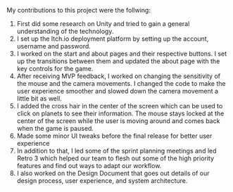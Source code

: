 My contributions to this project were the follwing: 

1. First did some research on Unity and tried to gain a general understanding of the technology. 
2. I set up the Itch.io deployment platform by setting up the account, username and password. 
3. I worked on the start and about pages and their respective buttons. I set up the transitions between them and updated the about page with the key controls for the game. 
4. After receiving MVP feedback, I worked on changing the sensitivity of the mouse and the camera movements. I changed the code to make the user experience smoother and slowed down the camera movement a little bit as well. 
5. I added the cross hair in the center of the screen which can be used to click on planets to see their information. The mouse stays locked at the center of the screen while the user is moving around and comes back when the game is paused. 
6. Made some minor UI tweaks before the final release for better user experience 
7. In addition to that, I led some of the sprint planning meetings and led Retro 3 which helped our team to flesh out some of the high priority features and find out ways to adapt our workflow. 
8. I also worked on the Design Document that goes out details of our design process, user experience, and system architecture. 



